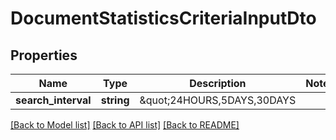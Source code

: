 # DocumentStatisticsCriteriaInputDto

## Properties
Name | Type | Description | Notes
------------ | ------------- | ------------- | -------------
**search_interval** | **string** | \&quot;24HOURS,5DAYS,30DAYS | 

[[Back to Model list]](../README.md#documentation-for-models) [[Back to API list]](../README.md#documentation-for-api-endpoints) [[Back to README]](../README.md)


